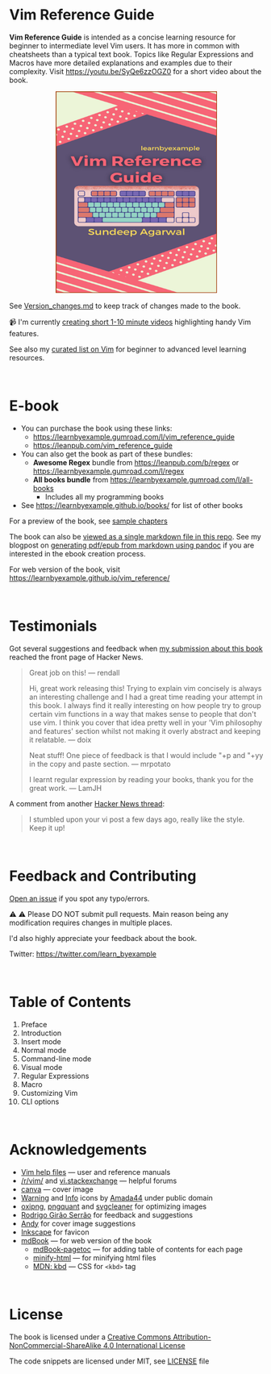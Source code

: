 # Vim Reference Guide

**Vim Reference Guide** is intended as a concise learning resource for beginner to intermediate level Vim users. It has more in common with cheatsheets than a typical text book. Topics like Regular Expressions and Macros have more detailed explanations and examples due to their complexity. Visit https://youtu.be/SyQe6zzOGZ0 for a short video about the book.

<p align="center"> <img src="./images/vim_reference_guide.png" width="320px" height="400px" /> </p>

See [Version_changes.md](./Version_changes.md) to keep track of changes made to the book.

📹 I'm currently [creating short 1-10 minute videos](https://www.youtube.com/playlist?list=PLTv2U3HnAL4NN2tK-59ZiNBm-o64-Yvos) highlighting handy Vim features.

See also my [curated list on Vim](https://learnbyexample.github.io/curated_resources/vim.html) for beginner to advanced level learning resources.

<br>

# E-book

* You can purchase the book using these links:
   * https://learnbyexample.gumroad.com/l/vim_reference_guide
   * https://leanpub.com/vim_reference_guide
* You can also get the book as part of these bundles:
   * **Awesome Regex** bundle from https://leanpub.com/b/regex or https://learnbyexample.gumroad.com/l/regex
   * **All books bundle** from https://learnbyexample.gumroad.com/l/all-books
        * Includes all my programming books
* See https://learnbyexample.github.io/books/ for list of other books

For a preview of the book, see [sample chapters](https://github.com/learnbyexample/vim_reference/blob/master/sample_chapters/vim_reference_guide_sample.pdf)

The book can also be [viewed as a single markdown file in this repo](./vim_reference_guide.md). See my blogpost on [generating pdf/epub from markdown using pandoc](https://learnbyexample.github.io/customizing-pandoc/) if you are interested in the ebook creation process.

For web version of the book, visit https://learnbyexample.github.io/vim_reference/

<br>

# Testimonials

Got several suggestions and feedback when [my submission about this book](https://news.ycombinator.com/item?id=30684232) reached the front page of Hacker News.

>Great job on this! — rendall
>
>Hi, great work releasing this! Trying to explain vim concisely is always an interesting challenge and I had a great time reading your attempt in this book. I always find it really interesting on how people try to group certain vim functions in a way that makes sense to people that don't use vim. I think you cover that idea pretty well in your 'Vim philosophy and features' section whilst not making it overly abstract and keeping it relatable. — doix
>
>Neat stuff! One piece of feedback is that I would include "+p and "+yy in the copy and paste section. — mrpotato
>
>I learnt regular expression by reading your books, thank you for the great work. — LamJH

A comment from another [Hacker News thread](https://news.ycombinator.com/item?id=31931804):

>I stumbled upon your vi post a few days ago, really like the style. Keep it up!

<br>

# Feedback and Contributing

[Open an issue](https://github.com/learnbyexample/vim_reference/issues) if you spot any typo/errors.

⚠️ ⚠️ Please DO NOT submit pull requests. Main reason being any modification requires changes in multiple places.

I'd also highly appreciate your feedback about the book.

Twitter: https://twitter.com/learn_byexample

<br>

# Table of Contents

1) Preface
2) Introduction
3) Insert mode
4) Normal mode
5) Command-line mode
6) Visual mode
7) Regular Expressions
8) Macro
9) Customizing Vim
10) CLI options

<br>

# Acknowledgements

* [Vim help files](https://vimhelp.org/) — user and reference manuals
* [/r/vim/](https://www.reddit.com/r/vim) and [vi.stackexchange](https://vi.stackexchange.com/) — helpful forums
* [canva](https://www.canva.com/) — cover image
* [Warning](https://commons.wikimedia.org/wiki/File:Warning_icon.svg) and [Info](https://commons.wikimedia.org/wiki/File:Info_icon_002.svg) icons by [Amada44](https://commons.wikimedia.org/wiki/User:Amada44) under public domain
* [oxipng](https://github.com/shssoichiro/oxipng), [pngquant](https://pngquant.org/) and [svgcleaner](https://github.com/RazrFalcon/svgcleaner) for optimizing images
* [Rodrigo Girão Serrão](https://mathspp.com/) for feedback and suggestions
* [Andy](https://twitter.com/andylondon) for cover image suggestions
* [Inkscape](https://inkscape.org/) for favicon
* [mdBook](https://github.com/rust-lang/mdBook) — for web version of the book
    * [mdBook-pagetoc](https://github.com/JorelAli/mdBook-pagetoc) — for adding table of contents for each page
    * [minify-html](https://github.com/wilsonzlin/minify-html) — for minifying html files
    * [MDN: kbd](https://developer.mozilla.org/en-US/docs/Web/HTML/Element/kbd) — CSS for `<kbd>` tag

<br>

# License

The book is licensed under a [Creative Commons Attribution-NonCommercial-ShareAlike 4.0 International License](https://creativecommons.org/licenses/by-nc-sa/4.0/)

The code snippets are licensed under MIT, see [LICENSE](./LICENSE) file

